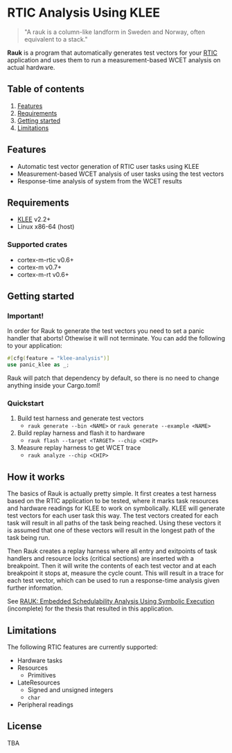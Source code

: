 # RTIC Analysis Using KLEE 
> "A rauk is a column-like landform in Sweden and Norway, often equivalent to a stack."

**Rauk** is a program that automatically generates test vectors for your [RTIC](https://rtic.rs) application and uses them to
run a measurement-based WCET analysis on actual hardware.

## Table of contents
1. [Features](#features)
2. [Requirements](#requirements)
3. [Getting started](#getting-started)
4. [Limitations](#limitations)

## Features
- Automatic test vector generation of RTIC user tasks using KLEE
- Measurement-based WCET analysis of user tasks using the test vectors
- Response-time analysis of system from the WCET results

## Requirements
* [KLEE](https://github.com/klee/klee) v2.2+
* Linux x86-64 (host)

### Supported crates
* cortex-m-rtic v0.6+
* cortex-m v0.7+
* cortex-m-rt v0.6+

## Getting started

### Important!
In order for Rauk to generate the test vectors you need to set a panic handler that aborts! Othewise it will not terminate. You can add the following
to your application:
```rust
#[cfg(feature = "klee-analysis")]
use panic_klee as _;
```
Rauk will patch that dependency by default, so there is no need to change anything inside your Cargo.toml!

### Quickstart

1. Build test harness and generate test vectors
    - `rauk generate --bin <NAME>` or `rauk generate --example <NAME>`
2. Build replay harness and flash it to hardware
    - `rauk flash --target <TARGET> --chip <CHIP>`
3. Measure replay harness to get WCET trace
    - `rauk analyze --chip <CHIP>`

## How it works
The basics of Rauk is actually pretty simple. It first creates a test harness based on the RTIC application to be tested, where it marks task resources and 
hardware readings for KLEE to work on symbolically. KLEE will generate test vectors for each user task this way. The test vectors created for each task will result in all paths of the task being reached. Using these vectors it is assumed that one of these vectors will result in the longest path of the task being run. 

Then Rauk creates a replay harness where all entry and exitpoints of task handlers and resource locks (critical sections) are inserted with a breakpoint. 
Then it will write the contents of each test vector and at each breakpoint it stops at, measure the cycle count. This will result in a trace for each test vector, which can be used to run a response-time analysis given further information.

See [RAUK: Embedded Schedulability Analysis Using Symbolic Execution](https://github.com/markhakansson/master-thesis) (incomplete) for the thesis that resulted in this application.

## Limitations
The following RTIC features are currently supported:
* Hardware tasks
* Resources
   * Primitives
* LateResources
    * Signed and unsigned integers
    * `char`
* Peripheral readings

## License
TBA
